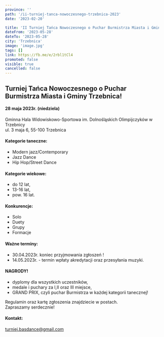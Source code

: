 ```yaml
---
province: ''
path: '/ii-turniej-tanca-nowoczesnego-trzebnica-2023'
date: '2023-02-20'

title: 'II Turniej Tańca Nowoczesnego o Puchar Burmistrza Miasta i Gminy Trzebnica'
dateFrom: '2023-05-28'
dateTo: '2023-05-28'
city: 'Trzebnica'
image: 'image.jpg'
tags: []
link: https://fb.me/e/2rbl1tCl4
promoted: false
visible: true
cancelled: false
---
```

## Turniej Tańca Nowoczesnego o Puchar Burmistrza Miasta i Gminy Trzebnica!

#### 28 maja 2023r. (niedziela)

Gminna Hala Widowiskowo-Sportowa im. Dolnośląskich Olimpijczyków w Trzebnicy \
ul. 3 maja 6, 55-100 Trzebnica

#### Kategorie taneczne:
- Modern jazz/Contemporary
- Jazz Dance
- Hip Hop/Street Dance

#### Kategorie wiekowe:
- do 12 lat,
- 13-16 lat,
- pow. 16 lat.

#### Konkurencje:
- Solo
- Duety
- Grupy
- Formacje

#### Ważne terminy:
- 30.04.2023r. koniec przyjmowania zgłoszeń !
- 14.05.2023r. - termin wpłaty akredytacji oraz przesyłania muzyki.

#### NAGRODY!
- dyplomy dla wszystkich uczestników,
- medale i puchary za I,II oraz III miejsce,
- GRAND PRIX, czyli puchar Burmistrza w każdej kategorii tanecznej!
  
Regulamin oraz kartę zgłoszenia znajdziecie w postach. \
Zapraszamy serdecznie!

#### Kontakt:
turniej.basdance@gmail.com
